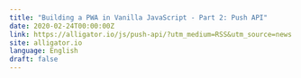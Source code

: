 ```yaml
---
title: "Building a PWA in Vanilla JavaScript - Part 2: Push API"
date: 2020-02-24T00:00:00Z
link: https://alligator.io/js/push-api/?utm_medium=RSS&utm_source=news.12bit.vn
site: alligator.io
language: English
draft: false
---
```

